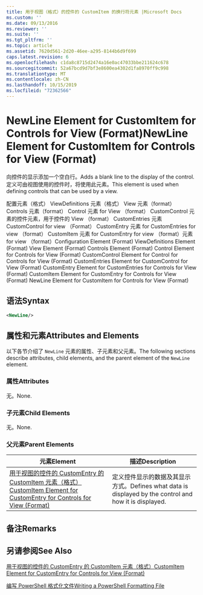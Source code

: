 ```yaml
---
title: 用于视图（格式）的控件的 CustomItem 的换行符元素 |Microsoft Docs
ms.custom: ''
ms.date: 09/13/2016
ms.reviewer: ''
ms.suite: ''
ms.tgt_pltfrm: ''
ms.topic: article
ms.assetid: 7620d561-2d20-46ee-a295-8144b6d9f699
caps.latest.revision: 6
ms.openlocfilehash: c1da8c8715d2474a16e0ac47033bbe211624c678
ms.sourcegitcommit: 52a67bcd9d7bf3e8600ea4302d1fa8970ff9c998
ms.translationtype: MT
ms.contentlocale: zh-CN
ms.lasthandoff: 10/15/2019
ms.locfileid: "72362566"
---
```

# <a name="newline-element-for-customitem-for-controls-for-view-format"></a><span data-ttu-id="b2445-102">NewLine Element for CustomItem for Controls for View (Format)</span><span class="sxs-lookup"><span data-stu-id="b2445-102">NewLine Element for CustomItem for Controls for View (Format)</span></span>

<span data-ttu-id="b2445-103">向控件的显示添加一个空白行。</span><span class="sxs-lookup"><span data-stu-id="b2445-103">Adds a blank line to the display of the control.</span></span> <span data-ttu-id="b2445-104">定义可由视图使用的控件时，将使用此元素。</span><span class="sxs-lookup"><span data-stu-id="b2445-104">This element is used when defining controls that can be used by a view.</span></span>

<span data-ttu-id="b2445-105">配置元素（格式） ViewDefinitions 元素（格式） View 元素（format） Controls 元素（format） Control 元素 for View （format） CustomControl 元素的控件元素，用于控件的 View （format） CustomEntries 元素CustomControl for view （Format） CustomEntry 元素 for CustomEntries for view （format） CustomItem 元素 for CustomEntry for view （format）元素 for view （format）</span><span class="sxs-lookup"><span data-stu-id="b2445-105">Configuration Element (Format) ViewDefinitions Element (Format) View Element (Format) Controls Element (Format) Control Element for Controls for View (Format) CustomControl Element for Control for Controls for View (Format) CustomEntries Element for CustomControl for View (Format) CustomEntry Element for CustomEntries for Controls for View (Format) CustomItem Element for CustomEntry for Controls for View (Format) NewLine Element for CustomItem for Controls for View (Format)</span></span>

## <a name="syntax"></a><span data-ttu-id="b2445-106">语法</span><span class="sxs-lookup"><span data-stu-id="b2445-106">Syntax</span></span>

```xml
<NewLine/>
```

## <a name="attributes-and-elements"></a><span data-ttu-id="b2445-107">属性和元素</span><span class="sxs-lookup"><span data-stu-id="b2445-107">Attributes and Elements</span></span>

<span data-ttu-id="b2445-108">以下各节介绍了 `NewLine` 元素的属性、子元素和父元素。</span><span class="sxs-lookup"><span data-stu-id="b2445-108">The following sections describe attributes, child elements, and the parent element of the `NewLine` element.</span></span>

### <a name="attributes"></a><span data-ttu-id="b2445-109">属性</span><span class="sxs-lookup"><span data-stu-id="b2445-109">Attributes</span></span>

<span data-ttu-id="b2445-110">无。</span><span class="sxs-lookup"><span data-stu-id="b2445-110">None.</span></span>

### <a name="child-elements"></a><span data-ttu-id="b2445-111">子元素</span><span class="sxs-lookup"><span data-stu-id="b2445-111">Child Elements</span></span>

<span data-ttu-id="b2445-112">无。</span><span class="sxs-lookup"><span data-stu-id="b2445-112">None.</span></span>

### <a name="parent-elements"></a><span data-ttu-id="b2445-113">父元素</span><span class="sxs-lookup"><span data-stu-id="b2445-113">Parent Elements</span></span>

|<span data-ttu-id="b2445-114">元素</span><span class="sxs-lookup"><span data-stu-id="b2445-114">Element</span></span>|<span data-ttu-id="b2445-115">描述</span><span class="sxs-lookup"><span data-stu-id="b2445-115">Description</span></span>|
|-------------|-----------------|
|[<span data-ttu-id="b2445-116">用于视图的控件的 CustomEntry 的 CustomItem 元素（格式）</span><span class="sxs-lookup"><span data-stu-id="b2445-116">CustomItem Element for CustomEntry for Controls for View (Format)</span></span>](./customitem-element-for-customentry-for-controls-for-view-format.md)|<span data-ttu-id="b2445-117">定义控件显示的数据及其显示方式。</span><span class="sxs-lookup"><span data-stu-id="b2445-117">Defines what data is displayed by the control and how it is displayed.</span></span>|

## <a name="remarks"></a><span data-ttu-id="b2445-118">备注</span><span class="sxs-lookup"><span data-stu-id="b2445-118">Remarks</span></span>

## <a name="see-also"></a><span data-ttu-id="b2445-119">另请参阅</span><span class="sxs-lookup"><span data-stu-id="b2445-119">See Also</span></span>

[<span data-ttu-id="b2445-120">用于视图的控件的 CustomEntry 的 CustomItem 元素（格式）</span><span class="sxs-lookup"><span data-stu-id="b2445-120">CustomItem Element for CustomEntry for Controls for View (Format)</span></span>](./customitem-element-for-customentry-for-controls-for-view-format.md)

[<span data-ttu-id="b2445-121">编写 PowerShell 格式化文件</span><span class="sxs-lookup"><span data-stu-id="b2445-121">Writing a PowerShell Formatting File</span></span>](./writing-a-powershell-formatting-file.md)

